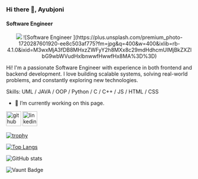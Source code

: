 ### Hi there 👋, Ayubjoni
#### Software Engineer 
<p align="center"><img src="https://i.imgur.com/A6bWGFl.gif"/>
![Software Engineer ](https://plus.unsplash.com/premium_photo-1720287601920-ee8c503af775?fm=jpg&q=400&w=400&ixlib=rb-4.1.0&ixid=M3wxMjA3fDB8MHxzZWFyY2h8MXx8c29mdHdhcmUlMjBkZXZlbG9wbWVudHxlbnwwfHwwfHx8MA%3D%3D)

Hi! I'm a passionate Software Engineer with experience in both frontend and backend development. I love building scalable systems, solving real-world problems, and constantly exploring new technologies.



Skills: UML / JAVA / OOP / Python /  C / C++ / JS / HTML / CSS

- 🔭 I’m currently working on this page. 


[<img src='https://cdn.jsdelivr.net/npm/simple-icons@3.0.1/icons/github.svg' alt='github' height='40'>](https://github.com/ayubjoni03)  [<img src='https://cdn.jsdelivr.net/npm/simple-icons@3.0.1/icons/linkedin.svg' alt='linkedin' height='40'>](https://www.linkedin.com/in/ayubjoni03/)  



[![trophy](https://github-profile-trophy.vercel.app/?username=ayubjoni03)](https://github.com/ryo-ma/github-profile-trophy)

[![Top Langs](https://github-readme-stats.vercel.app/api/top-langs/?username=ayubjoni03)](https://github.com/anuraghazra/github-readme-stats)

![GitHub stats](https://github-readme-stats.vercel.app/api?username=ayubjoni03&show_icons=true)  

![Vaunt Badge](https://api.vaunt.dev/v1/github/entities/ayubjoni03/contributions?format=svg&private=false)  


